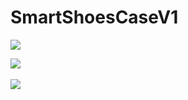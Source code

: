# SmartShoesCaseV1
<img src="https://capsule-render.vercel.app/api?type=wave&color=auto&height=300&section=header&text=Smart%20Shoes%20Case&fontSize=90" />

<img src="https://github-readme-stats.vercel.app/api/top-langs/?username=hyejidaimma&layout=compact"><br><br>
<img src="https://github-readme-stats.vercel.app/api?username=hyejidaimma&show_icons=true">
